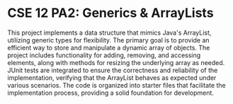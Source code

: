 
# CSE 12 PA2: Generics & ArrayLists
This project implements a data structure that mimics Java's ArrayList, utilizing generic types for flexibility. The primary goal is to provide an efficient way to store and manipulate a dynamic array of objects. The project includes functionality for adding, removing, and accessing elements, along with methods for resizing the underlying array as needed. JUnit tests are integrated to ensure the correctness and reliability of the implementation, verifying that the ArrayList behaves as expected under various scenarios. The code is organized into starter files that facilitate the implementation process, providing a solid foundation for development.
